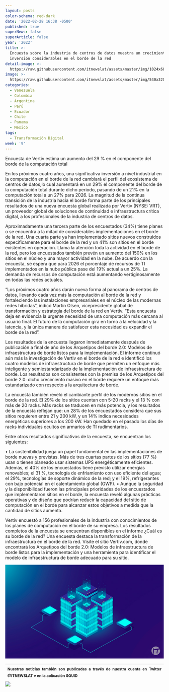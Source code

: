 ```yaml
---
layout: posts
color-schema: red-dark
date: '2022-02-28 16:38 -0500'
published: true
superNews: false
superArticle: false
year: '2022'
title: >-
  Encuesta sobre la industria de centros de datos muestra un crecimiento y una
  inversión considerables en el borde de la red
detail-image: >-
  https://raw.githubusercontent.com/itnewslat/assets/master/img/1024x680/data-center-g.jpg
image: >-
  https://raw.githubusercontent.com/itnewslat/assets/master/img/540x320/data-center-p.jpg
categories:
  - Venezuela
  - Colombia
  - Argentina
  - Perú
  - Ecuador
  - Chile
  - Panama
  - Mexico
tags:
  - Transformación Digital
week: '9'
---
```

Encuesta de Vertiv estima un aumento del 29 % en el componente del borde de la computación total

En los próximos cuatro años, una significativa inversión a nivel industrial en la computación en el borde de la red cambiará el perfil del ecosistema de centros de datos,lo cual aumentará en un 29% el componente del borde de la computación total durante dicho periodo, pasando de un 21% en la computación total a un 27% para 2026. La magnitud de la continua transición de la industria hacia el borde forma parte de los principales resultados de una nueva encuesta global realizada por Vertiv (NYSE: VRT), un proveedor global de soluciones de continuidad e infraestructura crítica digital, a los profesionales de la industria de centros de datos.

Aproximadamente una tercera parte de los encuestados (34%) tiene planes o se encuentra a la mitad de considerables implementaciones en el borde de la red. Una cuarta parte ya han implementado sitios nuevos construidos específicamente para el borde de la red y un 41% son sitios en el borde existentes en operación. Llama la atención toda la actividad en el borde de la red, pero los encuestados también prevén un aumento del 150% en los sitios en el núcleo y una mayor actividad en la nube. De acuerdo con la encuesta, se espera que para 2026 el porcentaje de recursos de TI implementados en la nube pública pase del 19% actual a un 25%. La demanda de recursos de computación está aumentando vertiginosamente en todas las redes actuales.

“Los próximos cuatro años darán nueva forma al panorama de centros de datos, llevando cada vez más la computación al borde de la red y fortaleciendo las instalaciones empresariales en el núcleo de las modernas redes híbridas”, indicó Martin Olsen, vicepresidente global de transformación y estrategia del borde de la red en Vertiv. “Esta encuesta deja en evidencia la urgente necesidad de una computación más cercana al usuario final. El futuro de la computación gira en torno a la velocidad y la latencia, y la única manera de satisfacer esta necesidad es expandir el borde de la red”.

Los resultados de la encuesta llegaron inmediatamente después de publicación a final de año de los Arquetipos del borde 2.0: Modelos de infraestructura de borde listos para la implementación. El informe continuó aún más la investigación de Vertiv en el borde de la red e identificó los cuatro modelos de infraestructura de borde que permiten un enfoque más inteligente y semiestandarizado de la implementación de infraestructura de borde. Los resultados son consistentes con la premisa de los Arquetipos del borde 2.0: dicho crecimiento masivo en el borde requiere un enfoque más estandarizado con respecto a la arquitectura de borde.

La encuesta también reveló el cambiante perfil de los modernos sitios en el borde de la red. El 29% de los sitios cuentan con 5-20 racks y el 13 % con más de 20 racks. Más racks se traducen en más potencia, y los resultados de la encuesta reflejan que: un 28% de los encuestados considera que sus sitios requieren entre 21 y 200 kW, y un 14% indica necesidades energéticas superiores a los 200 kW. Han quedado en el pasado los días de racks individuales ocultos en armarios de TI rudimentarios.

Entre otros resultados significativos de la encuesta, se encuentran los siguientes:

•	La sostenibilidad juega un papel fundamental en las implementaciones de borde nuevas y previstas. Más de tres cuartas partes de los sitios (77 %) usan o tienen planeado usar sistemas UPS energéticamente eficientes. Además, el 40% de los encuestados tiene previsto utilizar energías renovables; el 31 %, tecnología de enfriamiento con uso eficiente del agua; el 29%, tecnologías de soporte dinámico de la red; y el 19%, refrigerantes con bajo potencial en el calentamiento global (GWP).
•	Aunque la seguridad y la disponibilidad fueron las principales prioridades de los encuestados que implementaron sitios en el borde, la encuesta reveló algunas prácticas operativas y de diseño que podrían reducir la capacidad del sitio de computación en el borde para alcanzar estos objetivos a medida que la cantidad de sitios aumenta.

Vertiv encuestó a 156 profesionales de la industria con conocimientos de los planes de computación en el borde de su empresa. Los resultados completos de la encuesta se encuentran disponibles en el informe ¿Cuál es su borde de la red? Una encuesta destaca la transformación de la infraestructura en el borde de la red. Visite el sitio Vertiv.com, donde encontrará los Arquetipos del borde 2.0: Modelos de infraestructura de borde listos para la implementación y una herramienta para identificar el modelo de infraestructura de borde adecuado para su sitio.


![](https://raw.githubusercontent.com/itnewslat/assets/master/img/540x320/data-center-p.jpg)

<table style="height: 42px;" width="569">
<tbody>
<tr>
<td style="text-align: justify;"><sub><strong>Nuestras noticias también son publicadas a través de nuestra cuenta en Twitter <a href="https://twitter.com/itnewslat?lang=es">@ITNEWSLAT</a> y en la aplicación <a href="https://squidapp.co/en/">SQUID</a></strong></sub></td>
</tr>
</tbody>
</table>

<img src="https://tracker.metricool.com/c3po.jpg?hash=56f88a41e39ab42c063cc51676587a04"/>
